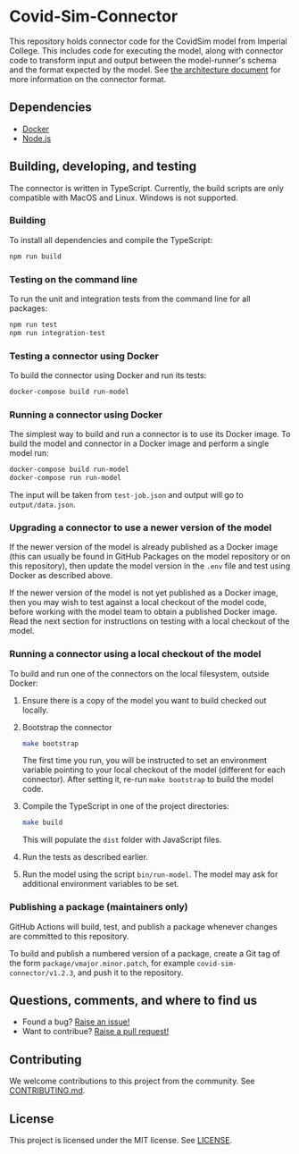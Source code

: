 # Covid-Sim-Connector

This repository holds connector code for the CovidSim model from Imperial College.
This includes code for executing the model, along with connector code to transform input and output between the model-runner's schema and the format expected by the model.
See [the architecture document](https://github.com/covid-policy-modelling/model-runner/blob/main/docs/architecture.md#connectors) for more information on the connector format.

## Dependencies

- [Docker](https://www.docker.com/)
- [Node.js](https://nodejs.org/en/)

## Building, developing, and testing

The connector is written in TypeScript. Currently, the build scripts are only compatible with MacOS and Linux. Windows is not supported.

### Building

To install all dependencies and compile the TypeScript:

```sh
npm run build
```

### Testing on the command line

To run the unit and integration tests from the command line for all packages:

```sh
npm run test
npm run integration-test
```

### Testing a connector using Docker

To build the connector using Docker and run its tests:

```sh
docker-compose build run-model
```

### Running a connector using Docker

The simplest way to build and run a connector is to use its Docker image.
To build the model and connector in a Docker image and perform a single model run:

```sh
docker-compose build run-model
docker-compose run run-model
```

The input will be taken from `test-job.json` and output will go to `output/data.json`.

### Upgrading a connector to use a newer version of the model

If the newer version of the model is already published as a Docker image (this can usually be found in GitHub Packages on the model repository or on this repository), then update the model version in the `.env` file and test using Docker as described above.

If the newer version of the model is not yet published as a Docker image, then you may wish to test against a local checkout of the model code, before working with the model team to obtain a published Docker image.
Read the next section for instructions on testing with a local checkout of the model.

### Running a connector using a local checkout of the model

To build and run one of the connectors on the local filesystem, outside Docker:

1. Ensure there is a copy of the model you want to build checked out locally.
1. Bootstrap the connector

      ```sh
      make bootstrap
      ```

      The first time you run, you will be instructed to set an environment variable pointing to your local checkout of the model (different for each connector). After setting it, re-run `make bootstrap` to build the model code.

1. Compile the TypeScript in one of the project directories:

      ```sh
      make build
      ```

      This will populate the `dist` folder with JavaScript files.

1. Run the tests as described earlier.
1. Run the model using the script `bin/run-model`. The model may ask for additional environment variables to be set.

### Publishing a package (maintainers only)

GitHub Actions will build, test, and publish a package whenever changes are committed to this repository.

To build and publish a numbered version of a package, create a Git tag of the form `package/vmajor.minor.patch`, for example `covid-sim-connector/v1.2.3`, and push it to the repository.

## Questions, comments, and where to find us

- Found a bug? [Raise an issue!](https://github.com/covid-policy-modelling/covid-sim-connector/issues)
- Want to contribue? [Raise a pull request!](https://github.com/covid-policy-modelling/covid-sim-connector/pulls)

## Contributing

We welcome contributions to this project from the community. See [CONTRIBUTING.md](CONTRIBUTING.md).

## License

This project is licensed under the MIT license. See [LICENSE](LICENSE).
